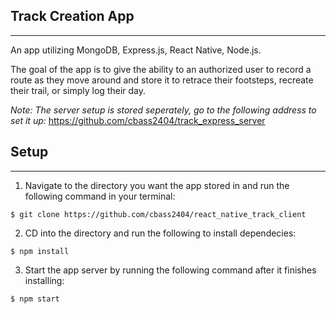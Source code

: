 ## Track Creation App

---

An app utilizing MongoDB, Express.js, React Native, Node.js.

The goal of the app is to give the ability to an authorized user to record a route as they move around and store it to retrace their footsteps, recreate their trail, or simply log their day.

_Note: The server setup is stored seperately, go to the following address to set it up:_
https://github.com/cbass2404/track_express_server

## Setup

---

1. Navigate to the directory you want the app stored in and run the following command in your terminal:

```
$ git clone https://github.com/cbass2404/react_native_track_client
```

2. CD into the directory and run the following to install dependecies:

```
$ npm install
```

3. Start the app server by running the following command after it finishes installing:

```
$ npm start
```
